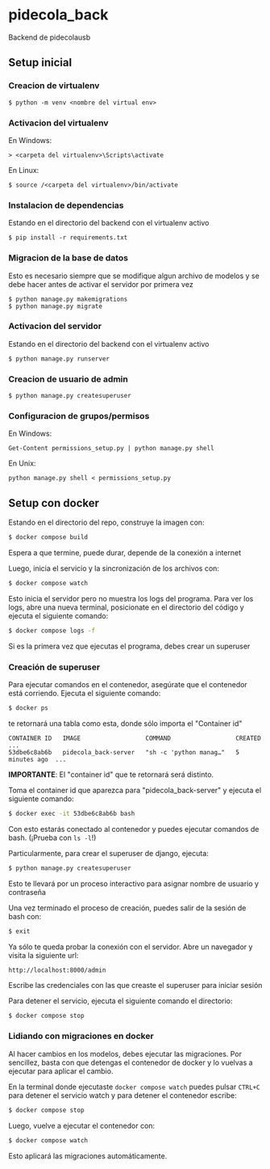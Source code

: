 # pidecola_back
Backend de pidecolausb

## Setup inicial
### Creacion de virtualenv
```
$ python -m venv <nombre del virtual env>
```

### Activacion del virtualenv
En Windows:
```
> <carpeta del virtualenv>\Scripts\activate
```

En Linux:
```
$ source /<carpeta del virtualenv>/bin/activate
```

### Instalacion de dependencias

Estando en el directorio del backend con el virtualenv activo

```
$ pip install -r requirements.txt
```

### Migracion de la base de datos

Esto es necesario siempre que se modifique algun archivo de modelos
y se debe hacer antes de activar el servidor por primera vez

```
$ python manage.py makemigrations
$ python manage.py migrate
```

### Activacion del servidor

Estando en el directorio del backend con el virtualenv activo

```
$ python manage.py runserver
```

### Creacion de usuario de admin
```
$ python manage.py createsuperuser
```
### Configuracion de grupos/permisos

En Windows:
```
Get-Content permissions_setup.py | python manage.py shell
```

En Unix:
```
python manage.py shell < permissions_setup.py
```

## Setup con docker

Estando en el directorio del repo, construye la imagen con:
```bash
$ docker compose build
```
Espera a que termine, puede durar, depende de la conexión a internet

Luego, inicia el servicio y la sincronización de los archivos con:
```bash
$ docker compose watch
```
Esto inicia el servidor pero no muestra los logs del programa.
Para ver los logs, abre una nueva terminal, posicionate en el directorio
del código y ejecuta el siguiente comando:
```bash
$ docker compose logs -f
```

Si es la primera vez que ejecutas el programa, debes crear un superuser

### Creación de superuser
Para ejecutar comandos en el contenedor, asegúrate que el contenedor está corriendo.
Ejecuta el siguiente comando:
```bash
$ docker ps
```
te retornará una tabla como esta, donde sólo importa el "Container id"
```
CONTAINER ID   IMAGE                  COMMAND                  CREATED        ...
53dbe6c8ab6b   pidecola_back-server   "sh -c 'python manag…"   5 minutes ago  ...
```
**IMPORTANTE**: El "container id" que te retornará será distinto.

Toma el container id que aparezca para "pidecola_back-server" y ejecuta el siguiente comando:

```bash
$ docker exec -it 53dbe6c8ab6b bash
```
Con esto estarás conectado al contenedor y puedes ejecutar comandos de bash. (¡Prueba con `ls -l`!)

Particularmente, para crear el superuser de django, ejecuta:

``` bash
$ python manage.py createsuperuser
```
Esto te llevará por un proceso interactivo para asignar nombre de usuario y contraseña

Una vez terminado el proceso de creación, puedes salir de la sesión de bash con:
``` bash
$ exit
```

Ya sólo te queda probar la conexión con el servidor. Abre un navegador y visita la siguiente url:
```
http://localhost:8000/admin
```
Escribe las credenciales con las que creaste el superuser para iniciar sesión

Para detener el servicio, ejecuta el siguiente comando el directorio:
``` bash
$ docker compose stop
```
### Lidiando con migraciones en docker
Al hacer cambios en los modelos, debes ejecutar las migraciones.
Por sencillez, basta con que detengas el contenedor de docker y lo
vuelvas a ejecutar para aplicar el cambio.

En la terminal donde ejecutaste `docker compose watch` puedes pulsar `CTRL+C` para detener el servicio watch y
para detener el contenedor escribe:
``` bash
$ docker compose stop
```
Luego, vuelve a ejecutar el contenedor con:
```bash
$ docker compose watch
```
Esto aplicará las migraciones automáticamente.
